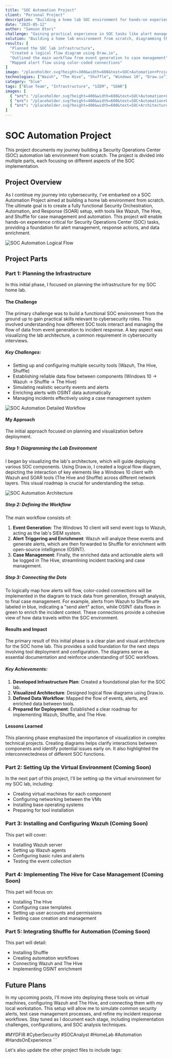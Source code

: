 ```yaml
---
title: "SOC Automation Project"
client: "Personal Project"
description: "Building a home lab SOC environment for hands-on experience with SOAR tools like Wazuh, The Hive, and Shuffle."
date: "2025-05-12"
author: "Samson Otori"
challenge: "Gaining practical experience in SOC tasks like alert management, response actions, and data enrichment using a functional SOAR setup."
solution: "Building a home lab environment from scratch, diagramming the architecture, and planning the deployment of Wazuh, The Hive, and Shuffle for event logging, alert triggering/enrichment, and case management."
results: [
  "Planned the SOC lab infrastructure",
  "Created a logical flow diagram using Draw.io",
  "Outlined the main workflow from event generation to case management",
  "Mapped alert flow using color-coded connections"
]
image: "/placeholder.svg?height=300&width=600&text=SOC+Automation+Project"
technologies: ["Wazuh", "The Hive", "Shuffle", "Windows 10", "Draw.io"]
category: "blue"
tags: ["Blue Team", "Infrastructure", "SIEM", "SOAR"]
images: [
  { "src": "/placeholder.svg?height=400&width=600&text=SOC+Automation+Logical+Flow", "alt": "SOC Automation Logical Flow" },
  { "src": "/placeholder.svg?height=400&width=600&text=SOC+Automation+Detailed+Workflow", "alt": "SOC Automation Detailed Workflow" },
  { "src": "/placeholder.svg?height=400&width=600&text=SOC+Architecture", "alt": "SOC Architecture" }
]
---
```


# SOC Automation Project

This project documents my journey building a Security Operations Center (SOC) automation lab environment from scratch. The project is divided into multiple parts, each focusing on different aspects of the SOC implementation.

## Project Overview

As I continue my journey into cybersecurity, I've embarked on a SOC Automation Project aimed at building a home lab environment from scratch. The ultimate goal is to create a fully functional Security Orchestration, Automation, and Response (SOAR) setup, with tools like Wazuh, The Hive, and Shuffle for case management and automation. This project will enable hands-on experience critical for Security Operations Center (SOC) tasks, providing a foundation for alert management, response actions, and data enrichment.

![SOC Automation Logical Flow](/placeholder.svg?height=400&width=600&text=SOC+Automation+Logical+Flow)

## Project Parts

### Part 1: Planning the Infrastructure

In this initial phase, I focused on planning the infrastructure for my SOC home lab.

#### The Challenge

The primary challenge was to build a functional SOC environment from the ground up to gain practical skills relevant to cybersecurity roles. This involved understanding how different SOC tools interact and managing the flow of data from event generation to incident response. A key aspect was visualizing the lab architecture, a common requirement in cybersecurity interviews.

##### Key Challenges:

- Setting up and configuring multiple security tools (Wazuh, The Hive, Shuffle)
- Establishing reliable data flow between components (Windows 10 -> Wazuh -> Shuffle -> The Hive)
- Simulating realistic security events and alerts
- Enriching alerts with OSINT data automatically
- Managing incidents effectively using a case management system

![SOC Automation Detailed Workflow](/placeholder.svg?height=400&width=600&text=SOC+Automation+Detailed+Workflow)

#### My Approach

The initial approach focused on planning and visualization before deployment.

##### Step 1: Diagramming the Lab Environment

I began by visualizing the lab's architecture, which will guide deploying various SOC components. Using Draw.io, I created a logical flow diagram, depicting the interaction of key elements like a Windows 10 client with Wazuh and SOAR tools (The Hive and Shuffle) across different network layers. This visual roadmap is crucial for understanding the setup.

![SOC Automation Architecture](/placeholder.svg?height=400&width=600&text=SOC+Architecture)

##### Step 2: Defining the Workflow

The main workflow consists of:
1. **Event Generation**: The Windows 10 client will send event logs to Wazuh, acting as the lab's SIEM system.
2. **Alert Triggering and Enrichment**: Wazuh will analyze these events and generate alerts, which are then forwarded to Shuffle for enrichment with open-source intelligence (OSINT).
3. **Case Management**: Finally, the enriched data and actionable alerts will be logged in The Hive, streamlining incident tracking and case management.

##### Step 3: Connecting the Dots

To logically map how alerts will flow, color-coded connections will be implemented in the diagram to track data from generation, through analysis, to final case management. For example, alerts from Wazuh to Shuffle are labeled in blue, indicating a "send alert" action, while OSINT data flows in green to enrich the incident context. These connections provide a cohesive view of how data travels within the SOC environment.

#### Results and Impact

The primary result of this initial phase is a clear plan and visual architecture for the SOC home lab. This provides a solid foundation for the next steps involving tool deployment and configuration. The diagrams serve as essential documentation and reinforce understanding of SOC workflows.

##### Key Achievements:

1. **Developed Infrastructure Plan**: Created a foundational plan for the SOC lab.
2. **Visualized Architecture**: Designed logical flow diagrams using Draw.io.
3. **Defined Data Workflow**: Mapped the flow of events, alerts, and enriched data between tools.
4. **Prepared for Deployment**: Established a clear roadmap for implementing Wazuh, Shuffle, and The Hive.

#### Lessons Learned

This planning phase emphasized the importance of visualization in complex technical projects. Creating diagrams helps clarify interactions between components and identify potential issues early on. It also highlighted the interconnectedness of different SOC functions.

### Part 2: Setting Up the Virtual Environment (Coming Soon)

In the next part of this project, I'll be setting up the virtual environment for my SOC lab, including:

- Creating virtual machines for each component
- Configuring networking between the VMs
- Installing base operating systems
- Preparing for tool installation

### Part 3: Installing and Configuring Wazuh (Coming Soon)

This part will cover:

- Installing Wazuh server
- Setting up Wazuh agents
- Configuring basic rules and alerts
- Testing the event collection

### Part 4: Implementing The Hive for Case Management (Coming Soon)

This part will focus on:

- Installing The Hive
- Configuring case templates
- Setting up user accounts and permissions
- Testing case creation and management

### Part 5: Integrating Shuffle for Automation (Coming Soon)

This part will detail:

- Installing Shuffle
- Creating automation workflows
- Connecting Wazuh and The Hive
- Implementing OSINT enrichment

## Future Plans

In my upcoming posts, I'll move into deploying these tools on virtual machines, configuring Wazuh and The Hive, and connecting them with my local workstation. This setup will allow me to simulate common security alerts, test case management processes, and refine my incident response workflows. Stay tuned as I document each stage, including implementation challenges, configurations, and SOC analysis techniques.

#MYDFIR #CyberSecurity #SOCAnalyst #HomeLab #Automation #HandsOnExperience
\`\`\`

Let's also update the other project files to include tags:
